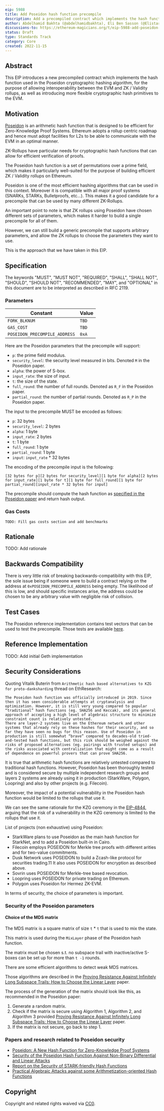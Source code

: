 ```yaml
---
eip: 5988
title: Add Poseidon hash function precompile
description: Add a precompiled contract which implements the hash function used in the Poseidon cryptographic hashing algorithm
author: Abdelhamid Bakhta (@abdelhamidbakhta), Eli Ben Sasson (@Elistark), Avihu Levy (@avihu28), David Levit Gurevich (@DavidLevitGurevich)
discussions-to: https://ethereum-magicians.org/t/eip-5988-add-poseidon-hash-function-precompile/11772
status: Draft
type: Standards Track
category: Core
created: 2022-11-15
---
```


## Abstract

This EIP introduces a new precompiled contract which implements the hash function used in the Poseidon cryptographic hashing algorithm, for the purpose of allowing interoperability between the EVM and ZK / Validity rollups, as well as introducing more flexible cryptographic hash primitives to the EVM.

## Motivation

[Poseidon](../assets/eip-5988/papers/poseidon_paper.pdf) is an arithmetic hash function that is designed to be efficient for Zero-Knowledge Proof Systems.
Ethereum adopts a rollup centric roadmap and hence must adopt facilities for L2s to be able to communicate with the EVM in an optimal manner.

ZK-Rollups have particular needs for cryptographic hash functions that can allow for efficient verification of proofs.

The Poseidon hash function is a set of permutations over a prime field, which makes it particularly well-suited for the purpose of building efficient ZK / Validity rollups on Ethereum.

Poseidon is one of the most efficient hashing algorithms that can be used in this context.
Moreover it is compatible with all major proof systems (SNARKs, STARKs, Bulletproofs, etc...).
This makes it a good candidate for a precompile that can be used by many different ZK-Rollups.

An important point to note is that ZK rollups using Poseidon have chosen different sets of parameters, which makes it harder to build a single precompile for all of them.

However, we can still build a generic precompile that supports arbitrary parameters, and allow the ZK rollups to choose the parameters they want to use.

This is the approach that we have taken in this EIP.

## Specification

The keywords "MUST", "MUST NOT", "REQUIRED", "SHALL", "SHALL NOT", "SHOULD", "SHOULD NOT", "RECOMMENDED", "MAY", and "OPTIONAL" in this document are to be interpreted as described in RFC 2119.

### Parameters

| Constant                      | Value |
| ----------------------------- | ----- |
| `FORK_BLKNUM`                 | `TBD` |
| `GAS_COST`                    | `TBD` |
| `POSEIDON_PRECOMPILE_ADDRESS` | `0xA` |

Here are the Poseidon parameters that the precompile will support:

- `p`: the prime field modulus.
- `security_level`: the security level measured in bits. Denoted `M` in the Poseidon paper.
- `alpha`: the power of S-box.
- `input_rate`: the size of input.
- `t`: the size of the state.
- `full_round`: the number of full rounds. Denoted as `R_F` in the Poseidon paper.
- `partial_round`: the number of partial rounds. Denoted as `R_P` in the Poseidon paper.

The input to the precompile MUST be encoded as follows:

- `p`: 32 bytes
- `security_level`: 2 bytes
- `alpha`: 1 byte
- `input_rate`: 2 bytes
- `t`: 1 byte
- `full_round`: 1 byte
- `partial_round`: 1 byte
- `input`: `input_rate` \* 32 bytes

The encoding of the precompile input is the following:

```text
[32 bytes for p][2 bytes for security_level][1 byte for alpha][2 bytes for input_rate][1 byte for t][1 byte for full_round][1 byte for partial_round][input_rate * 32 bytes for input]
```

The precompile should compute the hash function as [specified in the Poseidon paper](../assets/eip-5988/papers/poseidon_paper.pdf) and return hash output.

<!--### Example Usage in Solidity

The precompile can be wrapped easily in Solidity to provide a more development-friendly interface to `poseidon_hash` function.

```solidity
// TODO: Add solidity example
```-->

### Gas Costs

```
TODO: Fill gas costs section and add benchmarks
```

## Rationale

TODO: Add rationale

## Backwards Compatibility

There is very little risk of breaking backwards-compatibility with this EIP, the sole issue being if someone were to build a contract relying on the address at `0xPOSEIDON_PRECOMPILE_ADDRESS` being empty. The likelihood of this is low, and should specific instances arise, the address could be chosen to be any arbitrary value with negligible risk of collision.

## Test Cases

The Poseidon reference implementation contains test vectors that can be used to test the precompile.
Those tests are available [here](../assets/eip-5988/test/poseidon/test_vectors.txt).

## Reference Implementation

TODO: Add initial Geth implementation

## Security Considerations

Quoting Vitalik Buterin from `Arithmetic hash based alternatives to KZG for proto-danksharding` thread on EthResearch:

```text
The Poseidon hash function was officially introduced in 2019. Since then it has seen considerable attempts at cryptanalysis and optimization. However, it is still very young compared to popular “traditional” hash functions (eg. SHA256 and Keccak), and its general approach of accepting a high level of algebraic structure to minimize constraint count is relatively untested.
There are layer-2 systems live on the Ethereum network and other systems that already rely on these hashes for their security, and so far they have seen no bugs for this reason. Use of Poseidon in production is still somewhat “brave” compared to decades-old tried-and-tested hash functions, but this risk should be weighed against the risks of proposed alternatives (eg. pairings with trusted setups) and the risks associated with centralization that might come as a result of dependence on powerful provers that can prove SHA256.
```

It is true that arithmetic hash functions are relatively untested compared to traditional hash functions.
However, Poseidon has been thoroughly tested and is considered secure by multiple independent research groups and layers 2 systems are already using it in production (StarkWare, Polygon, Loopring) and also by other projects (e.g. Filecoin).

Moreover, the impact of a potential vulnerability in the Poseidon hash function would be limited to the rollups that use it.

We can see the same rationale for the KZG ceremony in the [EIP-4844](./eip-4844.md), arguing that the risk of a vulnerability in the KZG ceremony is limited to the rollups that use it.

List of projects (non exhaustive) using Poseidon:

- StarkWare plans to use Poseidon as the main hash function for StarkNet, and to add a Poseidon built-in in Cairo.
- Filecoin employs POSEIDON for Merkle tree proofs with different arities and for two-value commitments.
- Dusk Network uses POSEIDON to build a Zcash-like protocol for securities trading.11 It also uses POSEIDON
  for encryption as described above.
- Sovrin uses POSEIDON for Merkle-tree based revocation.
- Loopring uses POSEIDON for private trading on Ethereum.
- Polygon uses Poseidon for Hermez ZK-EVM.

In terms of security, the choice of parameters is important.

### Security of the Poseidon parameters

#### Choice of the MDS matrix

The MDS matrix is a square matrix of size `t` \* `t` that is used to mix the state.

This matrix is used during the `MixLayer` phase of the Poseidon hash function.

The matrix must be chosen s.t. no subspace trail with inactive/active S-boxes can be set up for more than `t -1` rounds.

There are some efficient algorithms to detect weak MDS matrices.

Those algorithms are described in the [Proving Resistance Against Infinitely Long Subspace Trails: How to Choose the Linear Layer](../assets/eip-5988/papers/proving_resistance_linear_layer.pdf) paper.

The process of the generation of the matrix should look like this, as recommended in the Poseidon paper:

1. Generate a random matrix.
2. Check if the matrix is secure using Algorithm 1, Algorithm 2, and Algorithm 3 provided [Proving Resistance Against Infinitely Long Subspace Trails: How to Choose the Linear Layer](../assets/eip-5988/papers/proving_resistance_linear_layer.pdf) paper.
3. If the matrix is not secure, go back to step 1.

### Papers and research related to Poseidon security

- [Poseidon: A New Hash Function for Zero-Knowledge Proof Systems](../assets/eip-5988/papers/poseidon_paper.pdf)
- [Security of the Poseidon Hash Function Against Non-Binary Differential and Linear Attacks](../assets/eip-5988/papers/security_poseidon_non_binary_differential_attacks.pdf)
- [Report on the Security of STARK-friendly Hash Functions](../assets/eip-5988/papers/report_security_stark_friendly_hash.pdf)
- [Practical Algebraic Attacks against some Arithmetization-oriented Hash Functions](../assets/eip-5988/papers/practical_algebraic_attacks.pdf)

## Copyright

Copyright and related rights waived via [CC0](../LICENSE.md).
